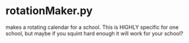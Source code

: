 # rotationMaker.py
makes a rotating calendar for a school. This is HIGHLY specific for one school, but maybe if you squint hard enough it will work for your school? 
